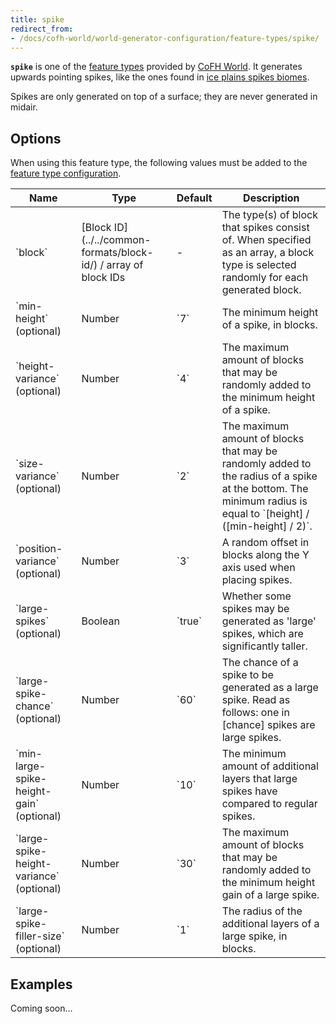 ```yaml
---
title: spike
redirect_from:
- /docs/cofh-world/world-generator-configuration/feature-types/spike/
---
```


**`spike`** is one of the [feature types](../) provided by [CoFH
World](../../../). It generates upwards pointing spikes, like the ones found in
[ice plains spikes biomes](https://minecraft.gamepedia.com/Ice_Plains_Spikes).

Spikes are only generated on top of a surface; they are never generated in
midair.


Options
-------

When using this feature type, the following values must be added to the [feature
type configuration](../../feature-format/#feature-type-configuration).

<div class="uk-overflow-container">
    <table class="uk-table uk-table-striped uk-text-small">
        <thead>
            <tr>
                <th>Name</th>
                <th>Type</th>
                <th>Default</th>
                <th>Description</th>
            </tr>
        </thead>
        <tbody>
            <tr>
                <td markdown="span">`block`</td>
                <td markdown="span">
                    [Block ID](../../common-formats/block-id/)
                    / array of block IDs
                </td>
                <td>-</td>
                <td markdown="span">
                    The type(s) of block that spikes consist of. When specified
                    as an array, a block type is selected randomly for each
                    generated block.
                </td>
            </tr>
            <tr>
                <td markdown="span">`min-height` (optional)</td>
                <td markdown="span">Number</td>
                <td markdown="span">`7`</td>
                <td markdown="span">
                    The minimum height of a spike, in blocks.
                </td>
            </tr>
            <tr>
                <td markdown="span">`height-variance` (optional)</td>
                <td markdown="span">Number</td>
                <td markdown="span">`4`</td>
                <td markdown="span">
                    The maximum amount of blocks that may be randomly added to
                    the minimum height of a spike.
                </td>
            </tr>
            <tr>
                <td markdown="span">`size-variance` (optional)</td>
                <td markdown="span">Number</td>
                <td markdown="span">`2`</td>
                <td markdown="span">
                    The maximum amount of blocks that may be randomly added to
                    the radius of a spike at the bottom. The minimum radius is
                    equal to `[height] / ([min-height] / 2)`.
                </td>
            </tr>
            <tr>
                <td markdown="span">`position-variance` (optional)</td>
                <td markdown="span">Number</td>
                <td markdown="span">`3`</td>
                <td markdown="span">
                    A random offset in blocks along the Y axis used when placing
                    spikes.
                </td>
            </tr>
            <tr>
                <td markdown="span">`large-spikes` (optional)</td>
                <td markdown="span">Boolean</td>
                <td markdown="span">`true`</td>
                <td markdown="span">
                    Whether some spikes may be generated as 'large' spikes,
                    which are significantly taller.
                </td>
            </tr>
            <tr>
                <td markdown="span">`large-spike-chance` (optional)</td>
                <td markdown="span">Number</td>
                <td markdown="span">`60`</td>
                <td markdown="span">
                    The chance of a spike to be generated as a large spike. Read
                    as follows: one in [chance] spikes are large spikes.
                </td>
            </tr>
            <tr>
                <td markdown="span">`min-large-spike-height-gain` (optional)</td>
                <td markdown="span">Number</td>
                <td markdown="span">`10`</td>
                <td markdown="span">
                    The minimum amount of additional layers that large spikes
                    have compared to regular spikes.
                </td>
            </tr>
            <tr>
                <td markdown="span">`large-spike-height-variance` (optional)</td>
                <td markdown="span">Number</td>
                <td markdown="span">`30`</td>
                <td markdown="span">
                    The maximum amount of blocks that may be randomly added to
                    the minimum height gain of a large spike.
                </td>
            </tr>
            <tr>
                <td markdown="span">`large-spike-filler-size` (optional)</td>
                <td markdown="span">Number</td>
                <td markdown="span">`1`</td>
                <td markdown="span">
                    The radius of the additional layers of a large spike, in
                    blocks.
                </td>
            </tr>
        </tbody>
    </table>
</div>


Examples
--------

Coming soon...

